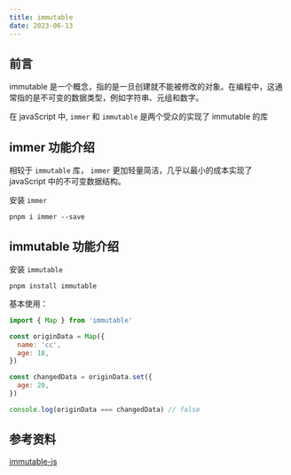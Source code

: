 ```yaml
---
title: immutable
date: 2023-06-13
---
```


## 前言

immutable 是一个概念，指的是一旦创建就不能被修改的对象。在编程中，这通常指的是不可变的数据类型，例如字符串、元组和数字。

在 javaScript 中, `immer` 和 `immutable` 是两个受众的实现了 immutable 的库

## immer 功能介绍

相较于 `immutable` 库， `immer` 更加轻量简洁，几乎以最小的成本实现了 javaScript 中的不可变数据结构。

安装 `immer`

```shell
pnpm i immer --save
```

## immutable 功能介绍

安装 `immutable`

```shell
pnpm install immutable
```

基本使用：

```js
import { Map } from 'immutable'

const originData = Map({
  name: 'cc',
  age: 18,
})

const changedData = originData.set({
  age: 20,
})

console.log(originData === changedData) // false
```

## 参考资料

[immutable-js](https://immutable-js.com/)

